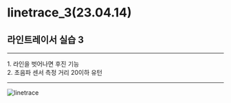 # linetrace_3(23.04.14)
## 라인트레이서 실습 3
<hr/>
1. 라인을 벗어나면 후진 기능 <br/>
2. 초음파 센서 측정 거리 20이하 유턴
<hr/>

![linetrace](https://user-images.githubusercontent.com/129159977/234439001-a8e1bff1-dad0-4076-a789-044656b08464.gif)
